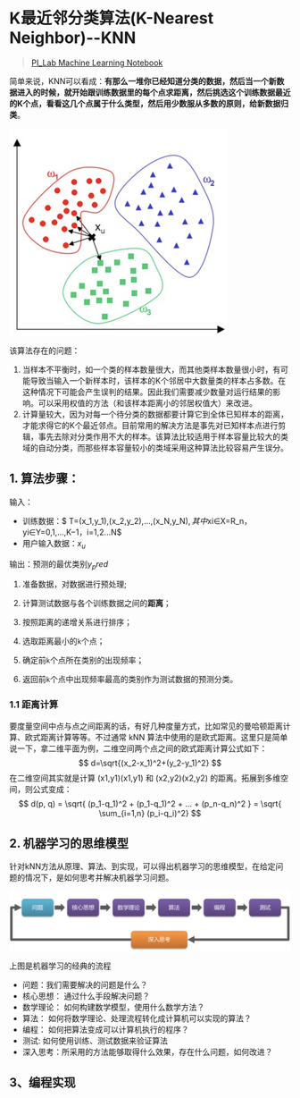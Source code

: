 # K最近邻分类算法(K-Nearest Neighbor)--KNN

>[PI_Lab Machine Learning Notebook](https://gitee.com/pi-lab/machinelearning_notebook/blob/master/2_knn/knn_classification.ipynb)

简单来说，KNN可以看成：**有那么一堆你已经知道分类的数据，然后当一个新数据进入的时候，就开始跟训练数据里的每个点求距离，然后挑选这个训练数据最近的K个点，看看这几个点属于什么类型，然后用少数服从多数的原则，给新数据归类**。

<img src="../images/knn.png" alt="KNN" style="zoom:50%;" />

该算法存在的问题：

1. 当样本不平衡时，如一个类的样本数量很大，而其他类样本数量很小时，有可能导致当输入一个新样本时，该样本的K个邻居中大数量类的样本占多数。在这种情况下可能会产生误判的结果。因此我们需要减少数量对运行结果的影响。可以采用权值的方法（和该样本距离小的邻居权值大）来改进。
2. 计算量较大，因为对每一个待分类的数据都要计算它到全体已知样本的距离，才能求得它的K个最近邻点。目前常用的解决方法是事先对已知样本点进行剪辑，事先去除对分类作用不大的样本。该算法比较适用于样本容量比较大的类域的自动分类，而那些样本容量较小的类域采用这种算法比较容易产生误分。

## 1. 算法步骤：

输入：

- 训练数据：$ T=(x_1,y_1),(x_2,y_2),...,(x_N,y_N)$, 其中$xi∈X=R_n$，$yi∈Y=0,1,...,K−1，i=1,2...N$
- 用户输入数据：$x_u$

输出：预测的最优类别$y_pred$

1. 准备数据，对数据进行预处理;

2. 计算测试数据与各个训练数据之间的**距离**；

3. 按照距离的递增关系进行排序；

4. 选取距离最小的`k`个点；

5. 确定前`k`个点所在类别的出现频率；

6. 返回前`k`个点中出现频率最高的类别作为测试数据的预测分类。

### 1.1 距离计算

   要度量空间中点与点之间距离的话，有好几种度量方式，比如常见的曼哈顿距离计算、欧式距离计算等等。不过通常 kNN 算法中使用的是欧式距离。这里只是简单说一下，拿二维平面为例，二维空间两个点之间的欧式距离计算公式如下：
$$
d=\sqrt{(x_2-x_1)^2+(y_2-y_1)^2}
$$
在二维空间其实就是计算 (x1,y1)(x1,y1) 和 (x2,y2)(x2,y2) 的距离。拓展到多维空间，则公式变成：
$$
d(p, q) = \sqrt{ (p_1-q_1)^2 + (p_1-q_1)^2 + ... + (p_n-q_n)^2 } = \sqrt{ \sum_{i=1,n} (p_i-q_i)^2}
$$

## 2. 机器学习的思维模型

针对kNN方法从原理、算法、到实现，可以得出机器学习的思维模型，在给定问题的情况下，是如何思考并解决机器学习问题。

![model](../images/model.png)



上图是机器学习的经典的流程

- 问题：我们需要解决的问题是什么？
- 核心思想： 通过什么手段解决问题？
- 数学理论： 如何构建数学模型，使用什么数学方法？
- 算法： 如何将数学理论、处理流程转化成计算机可以实现的算法？
- 编程： 如何把算法变成可以计算机执行的程序？
- 测试: 如何使用训练、测试数据来验证算法
- 深入思考：所采用的方法能够取得什么效果，存在什么问题，如何改进？

## 3、编程实现

